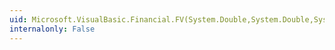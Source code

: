 ```yaml
---
uid: Microsoft.VisualBasic.Financial.FV(System.Double,System.Double,System.Double,System.Double,Microsoft.VisualBasic.DueDate)
internalonly: False
---
```

